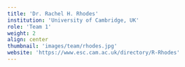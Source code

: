 ```yaml
---
title: 'Dr. Rachel H. Rhodes'
institution: 'University of Cambridge, UK'
role: 'Team 1'
weight: 2
align: center
thumbnail: 'images/team/rhodes.jpg'
website: 'https://www.esc.cam.ac.uk/directory/R-Rhodes'
---
```

